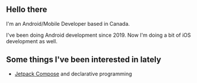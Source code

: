 ## Hello there

I'm an Android/Mobile Developer based in Canada.

I've been doing Android development since 2019. Now I'm doing a bit of iOS development as well.

## Some things I've been interested in lately
* [Jetpack Compose](https://developer.android.com/jetpack/compose) and declarative programming
